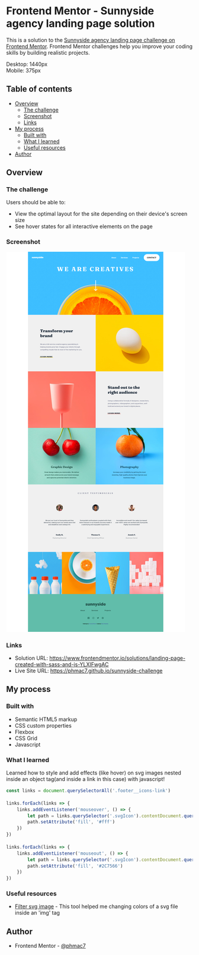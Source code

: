 # Frontend Mentor - Sunnyside agency landing page solution

This is a solution to the [Sunnyside agency landing page challenge on Frontend Mentor](https://www.frontendmentor.io/challenges/sunnyside-agency-landing-page-7yVs3B6ef). Frontend Mentor challenges help you improve your coding skills by building realistic projects.

Desktop: 1440px <br>
Mobile: 375px

## Table of contents

- [Overview](#overview)
  - [The challenge](#the-challenge)
  - [Screenshot](#screenshot)
  - [Links](#links)
- [My process](#my-process)
  - [Built with](#built-with)
  - [What I learned](#what-i-learned)
  - [Useful resources](#useful-resources)
- [Author](#author)


## Overview

### The challenge

Users should be able to:

- View the optimal layout for the site depending on their device's screen size
- See hover states for all interactive elements on the page

### Screenshot

![](/images/desktop-print-done.png)


### Links

- Solution URL: https://www.frontendmentor.io/solutions/landing-page-created-with-sass-and-js-YLXIFwgAC
- Live Site URL: https://phmac7.github.io/sunnyside-challenge

## My process

### Built with

- Semantic HTML5 markup
- CSS custom properties
- Flexbox
- CSS Grid
- Javascript

### What I learned

Learned how to style and add effects (like hover) on svg images nested inside an object tag(and inside a link in this case) with javascript!

```js
const links = document.querySelectorAll('.footer__icons-link')

links.forEach(links => {
    links.addEventListener('mouseover', () => {
        let path = links.querySelector('.svgIcon').contentDocument.querySelector('svg').querySelector('path');
        path.setAttribute('fill', '#fff')
    })
})

links.forEach(links => {
    links.addEventListener('mouseout', () => {
        let path = links.querySelector('.svgIcon').contentDocument.querySelector('svg').querySelector('path');
        path.setAttribute('fill', '#2C7566')
    })
})

```


### Useful resources

- [Filter svg image](https://codepen.io/sosuke/pen/Pjoqqp) - This tool helped me changing colors of a svg file inside an 'img' tag

## Author


- Frontend Mentor - [@phmac7](https://www.frontendmentor.io/profile/phmac7)


